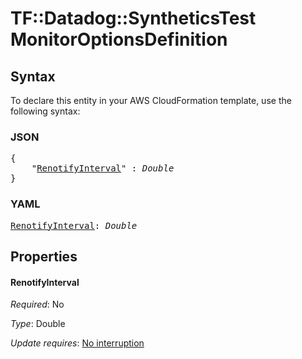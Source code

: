 # TF::Datadog::SyntheticsTest MonitorOptionsDefinition

## Syntax

To declare this entity in your AWS CloudFormation template, use the following syntax:

### JSON

<pre>
{
    "<a href="#renotifyinterval" title="RenotifyInterval">RenotifyInterval</a>" : <i>Double</i>
}
</pre>

### YAML

<pre>
<a href="#renotifyinterval" title="RenotifyInterval">RenotifyInterval</a>: <i>Double</i>
</pre>

## Properties

#### RenotifyInterval

_Required_: No

_Type_: Double

_Update requires_: [No interruption](https://docs.aws.amazon.com/AWSCloudFormation/latest/UserGuide/using-cfn-updating-stacks-update-behaviors.html#update-no-interrupt)

